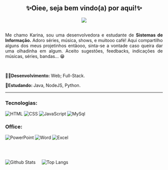 
<div align="center">
   <h2><strong>✨Oiee, seja bem vindo(a) por aqui!✨</strong></h2>
   <img src="https://github.com/Karina-Lima/Karina-Lima/assets/87882553/b08007f7-3fb3-4444-9d5f-1ba1b41f3e9f">
</div>

  <p align="justify"><br>Me chamo Karina, sou uma desenvolvedora e estudante de <strong>Sistemas de Informação.</strong> Adoro séries, música, shows, e muitooo café! Aqui compartilho alguns dos meus projetinhos entãooo, sinta-se a vontade caso queira dar uma olhadinha em algum. Aceito sugestões, feedbacks, indicações de músicas, séries, bandas... 😁</p>

<br>

  <p align="left"><strong>👩‍💻Desenvolvimento:</strong> Web; Full-Stack.</p>
  <p align="left"><strong>🚀Estudando: </strong>Java, NodeJS, Python.</strong></p>
  
<hr></hr> 


### Tecnologias:
<div display=flex>
    <img alt="HTML" src="https://img.shields.io/badge/HTML5-E34F26?style=for-the-badge&logo=html5&logoColor=white">
    <img alt="CSS" src="https://img.shields.io/badge/CSS3-1572B6?style=for-the-badge&logo=css3&logoColor=white">
    <img alt="JavaScript" src="https://img.shields.io/badge/JavaScript-FFAD19?style=for-the-badge&logo=javascript&logoColor=white">
    <img alt="MySql" src="https://img.shields.io/badge/MySQL-1DAEFF?style=for-the-badge&logo=mysql&logoColor=white">
</div>
  
### Office:
<div display=flex>
<img alt="PowerPoint" src="https://img.shields.io/badge/Microsoft_PowerPoint-DD0031?style=for-the-badge&logo=microsoft-powerpoint&logoColor=white">  
<img alt="Word" src="https://img.shields.io/badge/Microsoft_Word-2B579A?style=for-the-badge&logo=microsoft-word&logoColor=white">  
<img alt="Excel" src="https://img.shields.io/badge/Microsoft_Excel-217346?style=for-the-badge&logo=microsoft-excel&logoColor=white">  
</div>

<br><br>

<div style="display: inline_block" align="left">
  
![Github Stats](https://github-readme-stats.vercel.app/api?username=Karina-Lima&show_icons=true&count_private=true&show_icons=true&include_all_commits=true&theme=github_dark)
&nbsp;&nbsp;&nbsp;
![Top Langs](https://github-readme-stats.vercel.app/api/top-langs/?username=Karina-Lima&hide=TeX&layout=compact&theme=github_dark)

</div>


